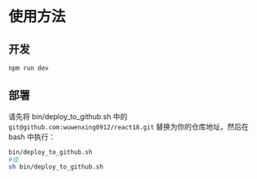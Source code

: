 # 使用方法

## 开发

```bash
npm run dev
```

## 部署

请先将 bin/deploy_to_github.sh 中的 `git@github.com:wuwenxing0912/react18.git` 替换为你的仓库地址，然后在 bash 中执行：

```bash
bin/deploy_to_github.sh
#或
sh bin/deploy_to_github.sh
```
